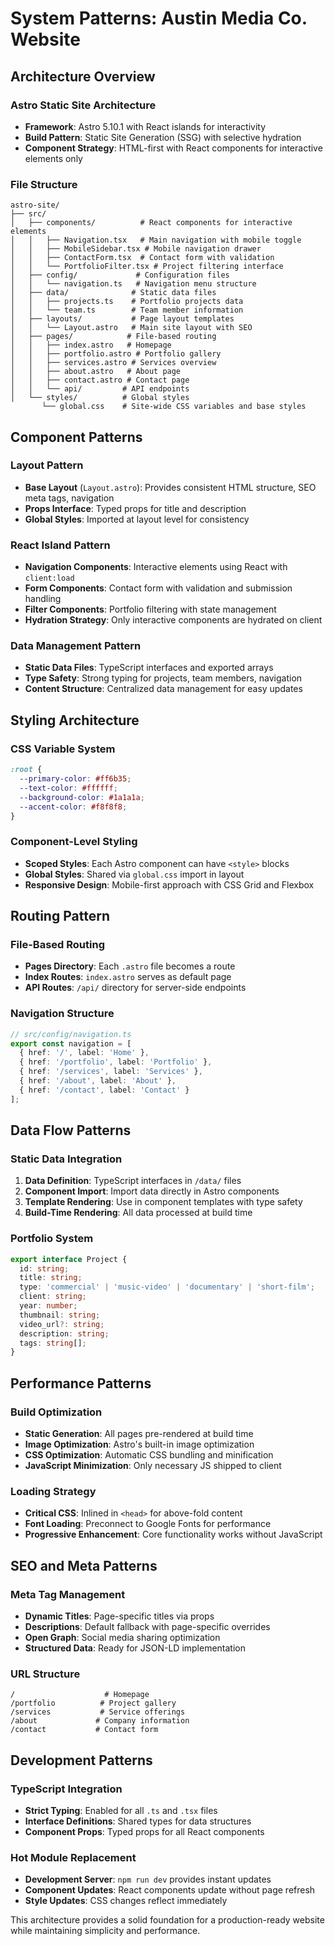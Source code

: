 # System Patterns: Austin Media Co. Website

## Architecture Overview

### Astro Static Site Architecture
- **Framework**: Astro 5.10.1 with React islands for interactivity
- **Build Pattern**: Static Site Generation (SSG) with selective hydration
- **Component Strategy**: HTML-first with React components for interactive elements only

### File Structure
```
astro-site/
├── src/
│   ├── components/          # React components for interactive elements
│   │   ├── Navigation.tsx   # Main navigation with mobile toggle
│   │   ├── MobileSidebar.tsx # Mobile navigation drawer
│   │   ├── ContactForm.tsx  # Contact form with validation
│   │   └── PortfolioFilter.tsx # Project filtering interface
│   ├── config/             # Configuration files
│   │   └── navigation.ts   # Navigation menu structure
│   ├── data/              # Static data files
│   │   ├── projects.ts    # Portfolio projects data
│   │   └── team.ts        # Team member information
│   ├── layouts/           # Page layout templates
│   │   └── Layout.astro   # Main site layout with SEO
│   ├── pages/            # File-based routing
│   │   ├── index.astro   # Homepage
│   │   ├── portfolio.astro # Portfolio gallery
│   │   ├── services.astro # Services overview
│   │   ├── about.astro   # About page
│   │   ├── contact.astro # Contact page
│   │   └── api/         # API endpoints
│   └── styles/          # Global styles
       └── global.css    # Site-wide CSS variables and base styles
```

## Component Patterns

### Layout Pattern
- **Base Layout** (`Layout.astro`): Provides consistent HTML structure, SEO meta tags, navigation
- **Props Interface**: Typed props for title and description
- **Global Styles**: Imported at layout level for consistency

### React Island Pattern
- **Navigation Components**: Interactive elements using React with `client:load`
- **Form Components**: Contact form with validation and submission handling
- **Filter Components**: Portfolio filtering with state management
- **Hydration Strategy**: Only interactive components are hydrated on client

### Data Management Pattern
- **Static Data Files**: TypeScript interfaces and exported arrays
- **Type Safety**: Strong typing for projects, team members, navigation
- **Content Structure**: Centralized data management for easy updates

## Styling Architecture

### CSS Variable System
```css
:root {
  --primary-color: #ff6b35;
  --text-color: #ffffff;
  --background-color: #1a1a1a;
  --accent-color: #f8f8f8;
}
```

### Component-Level Styling
- **Scoped Styles**: Each Astro component can have `<style>` blocks
- **Global Styles**: Shared via `global.css` import in layout
- **Responsive Design**: Mobile-first approach with CSS Grid and Flexbox

## Routing Pattern

### File-Based Routing
- **Pages Directory**: Each `.astro` file becomes a route
- **Index Routes**: `index.astro` serves as default page
- **API Routes**: `/api/` directory for server-side endpoints

### Navigation Structure
```typescript
// src/config/navigation.ts
export const navigation = [
  { href: '/', label: 'Home' },
  { href: '/portfolio', label: 'Portfolio' },
  { href: '/services', label: 'Services' },
  { href: '/about', label: 'About' },
  { href: '/contact', label: 'Contact' }
];
```

## Data Flow Patterns

### Static Data Integration
1. **Data Definition**: TypeScript interfaces in `/data/` files
2. **Component Import**: Import data directly in Astro components
3. **Template Rendering**: Use in component templates with type safety
4. **Build-Time Rendering**: All data processed at build time

### Portfolio System
```typescript
export interface Project {
  id: string;
  title: string;
  type: 'commercial' | 'music-video' | 'documentary' | 'short-film';
  client: string;
  year: number;
  thumbnail: string;
  video_url?: string;
  description: string;
  tags: string[];
}
```

## Performance Patterns

### Build Optimization
- **Static Generation**: All pages pre-rendered at build time
- **Image Optimization**: Astro's built-in image optimization
- **CSS Optimization**: Automatic CSS bundling and minification
- **JavaScript Minimization**: Only necessary JS shipped to client

### Loading Strategy
- **Critical CSS**: Inlined in `<head>` for above-fold content
- **Font Loading**: Preconnect to Google Fonts for performance
- **Progressive Enhancement**: Core functionality works without JavaScript

## SEO and Meta Patterns

### Meta Tag Management
- **Dynamic Titles**: Page-specific titles via props
- **Descriptions**: Default fallback with page-specific overrides
- **Open Graph**: Social media sharing optimization
- **Structured Data**: Ready for JSON-LD implementation

### URL Structure
```
/                    # Homepage
/portfolio          # Project gallery
/services           # Service offerings
/about             # Company information
/contact           # Contact form
```

## Development Patterns

### TypeScript Integration
- **Strict Typing**: Enabled for all `.ts` and `.tsx` files
- **Interface Definitions**: Shared types for data structures
- **Component Props**: Typed props for all React components

### Hot Module Replacement
- **Development Server**: `npm run dev` provides instant updates
- **Component Updates**: React components update without page refresh
- **Style Updates**: CSS changes reflect immediately

This architecture provides a solid foundation for a production-ready website while maintaining simplicity and performance.